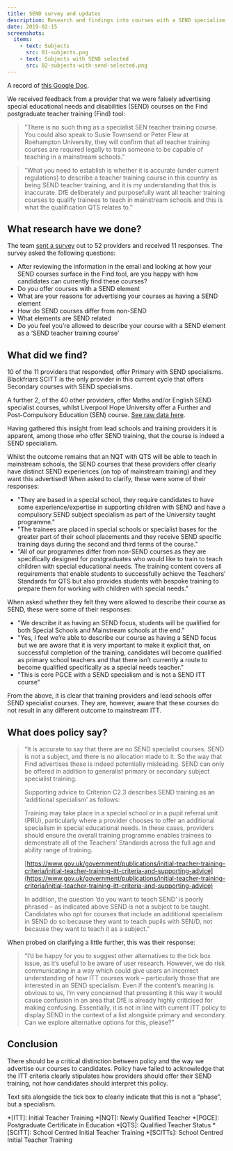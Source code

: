 ```yaml
---
title: SEND survey and updates
description: Research and findings into courses with a SEND specialism
date: 2019-02-15
screenshots:
  items:
    - text: Subjects
      src: 01-subjects.png
    - text: Subjects with SEND selected
      src: 02-subjects-with-send-selected.png
---
```


A record of [this Google Doc](https://docs.google.com/document/d/1Cxu1X3SKwRWlVTIp5PAiiKsBUMi7YoeDIJxu-77uPzs/edit).

We received feedback from a provider that we were falsely advertising special educational needs and disabilities (SEND) courses on the Find postgraduate teacher training (Find) tool:

> ”There is no such thing as a specialist SEN teacher training course. You could also speak to Susie Townsend or Peter Flew at Roehampton University, they will confirm that all teacher training courses are required legally to train someone to be capable of teaching in a mainstream schools.”

> ”What you need to establish is whether it is accurate (under current regulations) to describe a teacher training course in this country as being SEND teacher training, and it is my understanding that this is inaccurate. DfE deliberately and purposefully want all teacher training courses to qualify trainees to teach in mainstream schools and this is what the qualification QTS relates to.”

## What research have we done?

The team [sent a survey](https://docs.google.com/forms/d/1FdH92urJnppOHaZPdrINBt9FCy4WY8WiBjK6ldFHbAM/edit) out to 52 providers and received 11 responses. The survey asked the following questions:

- After reviewing the information in the email and looking at how your SEND courses surface in the Find tool, are you happy with how candidates can currently find these courses?
- Do you offer courses with a SEND element
- What are your reasons for advertising your courses as having a SEND element
- How do SEND courses differ from non-SEND
- What elements are SEND related
- Do you feel you’re allowed to describe your course with a SEND element as a ‘SEND teacher training course’

## What did we find?

10 of the 11 providers that responded, offer Primary with SEND specialisms. Blackfriars SCITT is the only provider in this current cycle that offers Secondary courses with SEND specialisms.

A further 2, of the 40 other providers, offer Maths and/or English SEND specialist courses, whilst Liverpool Hope University offer a Further and Post-Compulsory Education (SEN) course. [See raw data here](https://docs.google.com/spreadsheets/u/1/d/1MqWBgTWYAB56TGVRIteKEUGt-U9LTBlCZoIQ2sT3EG8/edit#gid=1596998726).

Having gathered this insight from lead schools and training providers it is apparent, among those who offer SEND training, that the course is indeed a SEND specialism.

Whilst the outcome remains that an NQT with QTS will be able to teach in mainstream schools, the SEND courses that these providers offer clearly have distinct SEND experiences (on top of mainstream training) and they want this advertised! When asked to clarify, these were some of their responses:

- "They are based in a special school, they require candidates to have some experience/expertise in supporting children with SEND and have a compulsory SEND subject specialism as part of the University taught programme."
- "The trainees are placed in special schools or specialist bases for the greater part of their school placements and they receive SEND specific training days during the second and third terms of the course."
- "All of our programmes differ from non-SEND courses as they are specifically designed for postgraduates who would like to train to teach children with special educational needs. The training content covers all requirements that enable students to successfully achieve the Teachers’ Standards for QTS but also provides students with bespoke training to prepare them for working with children with special needs."

When asked whether they felt they were allowed to describe their course as SEND, these were some of their responses:

- "We describe it as having an SEND focus, students will be qualified for both Special Schools and Mainstream schools at the end."
- "Yes, I feel we’re able to describe our course as having a SEND focus but we are aware that it is very important to make it explicit that, on successful completion of the training, candidates will become qualified as primary school teachers and that there isn’t currently a route to become qualified specifically as a special needs teacher."
- "This is core PGCE with a SEND specialism and is not a SEND ITT course"

From the above, it is clear that training providers and lead schools offer SEND specialist courses. They are, however, aware that these courses do not result in any different outcome to mainstream ITT.

## What does policy say?

> “It is accurate to say that there are no SEND specialist courses. SEND is not a subject, and there is no allocation made to it. So the way that Find advertises these is indeed potentially misleading. SEND can only be offered in addition to generalist primary or secondary subject specialist training.
>
> Supporting advice to Criterion C2.3 describes SEND training as an ‘additional specialism’ as follows:
>
> Training may take place in a special school or in a pupil referral unit (PRU), particularly where a provider chooses to offer an additional specialism in special educational needs. In these cases, providers should ensure the overall training programme enables trainees to demonstrate all of the Teachers’ Standards across the full age and ability range of training.
>
> [https://www.gov.uk/government/publications/initial-teacher-training-criteria/initial-teacher-training-itt-criteria-and-supporting-advice](https://www.gov.uk/government/publications/initial-teacher-training-criteria/initial-teacher-training-itt-criteria-and-supporting-advice)
>
> In addition, the question ‘do you want to teach SEND’ is poorly phrased – as indicated above SEND is not a subject to be taught. Candidates who opt for courses that include an additional specialism in SEND do so because they want to teach pupils with SEN/D, not because they want to teach it as a subject.”

When probed on clarifying a little further, this was their response:

> “I’d be happy for you to suggest other alternatives to the tick box issue, as it’s useful to be aware of user research. However, we do risk communicating in a way which could give users an incorrect understanding of how ITT courses work – particularly those that are interested in an SEND specialism. Even if the content’s meaning is obvious to us, I’m very concerned that presenting it this way it would cause confusion in an area that DfE is already highly criticised for making confusing. Essentially, it is not in line with current ITT policy to display SEND in the context of a list alongside primary and secondary. Can we explore alternative options for this, please?”

## Conclusion

There should be a critical distinction between policy and the way we advertise our courses to candidates. Policy have failed to acknowledge that the ITT criteria clearly stipulates how providers should offer their SEND training, not how candidates should interpret this policy.

Text sits alongside the tick box to clearly indicate that this is not a “phase”, but a specialism.

*[ITT]: Initial Teacher Training
*[NQT]: Newly Qualified Teacher
*[PGCE]: Postgraduate Certificate in Education
*[QTS]: Qualified Teacher Status
*[SCITT]: School Centred Initial Teacher Training
*[SCITTs]: School Centred Initial Teacher Training
